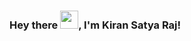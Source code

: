 ### Hey there <img src="https://github.com/TheDudeThatCode/TheDudeThatCode/blob/master/Assets/Hi.gif" width="29">, I'm Kiran Satya Raj!

<!--
**KiranSatyaRaj/KiranSatyaRaj** is a ✨ _special_ ✨ repository because its `README.md` (this file) appears on your GitHub profile.

Here are some ideas to get you started:

- 🔭 I’m currently working on ...
- 🌱 I’m currently learning ...
- 👯 I’m looking to collaborate on ...
- 🤔 I’m looking for help with ...
- 💬 Ask me about ...
- 📫 How to reach me: ...
- 😄 Pronouns: ...
- ⚡ Fun fact: ...
-->
